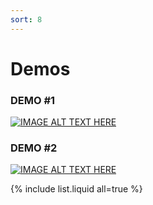 ```yaml
---
sort: 8
---
```


# Demos

### DEMO #1

[![IMAGE ALT TEXT HERE](https://img.youtube.com/vi/pRe4JbJ_eOI/0.jpg)](https://www.youtube.com/watch?v=pRe4JbJ_eOI)

### DEMO #2 

[![IMAGE ALT TEXT HERE](http://img.youtube.com/vi/T1cC2j_oey4/maxresdefault.jpg)](https://www.youtube.com/watch?v=T1cC2j_oey4)


{% include list.liquid all=true %}